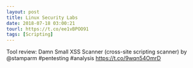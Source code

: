 ```yaml
---
layout: post
title: Linux Security Labs
date: 2018-07-18 03:00:21
tourl: https://t.co/ee1vBPOO91
tags: [Scripting]
---
```

Tool review: Damn Small XSS Scanner (cross-site scripting scanner) by @stamparm #pentesting #analysis https://t.co/9wqn54OmrD